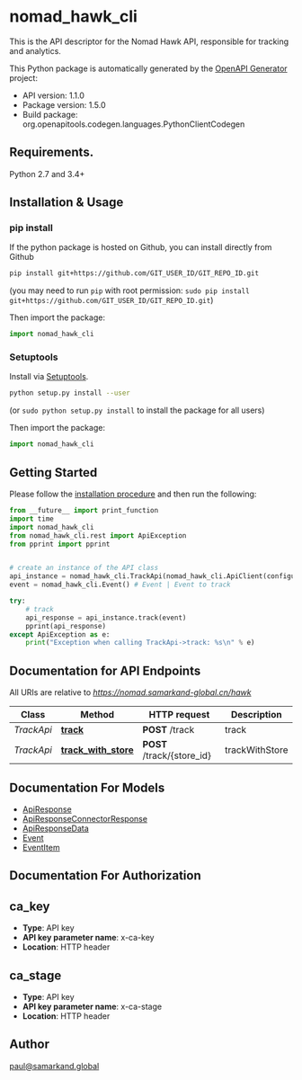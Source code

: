 # nomad_hawk_cli
This is the API descriptor for the Nomad Hawk API, responsible for tracking and analytics.

This Python package is automatically generated by the [OpenAPI Generator](https://openapi-generator.tech) project:

- API version: 1.1.0
- Package version: 1.5.0
- Build package: org.openapitools.codegen.languages.PythonClientCodegen

## Requirements.

Python 2.7 and 3.4+

## Installation & Usage
### pip install

If the python package is hosted on Github, you can install directly from Github

```sh
pip install git+https://github.com/GIT_USER_ID/GIT_REPO_ID.git
```
(you may need to run `pip` with root permission: `sudo pip install git+https://github.com/GIT_USER_ID/GIT_REPO_ID.git`)

Then import the package:
```python
import nomad_hawk_cli 
```

### Setuptools

Install via [Setuptools](http://pypi.python.org/pypi/setuptools).

```sh
python setup.py install --user
```
(or `sudo python setup.py install` to install the package for all users)

Then import the package:
```python
import nomad_hawk_cli
```

## Getting Started

Please follow the [installation procedure](#installation--usage) and then run the following:

```python
from __future__ import print_function
import time
import nomad_hawk_cli
from nomad_hawk_cli.rest import ApiException
from pprint import pprint


# create an instance of the API class
api_instance = nomad_hawk_cli.TrackApi(nomad_hawk_cli.ApiClient(configuration))
event = nomad_hawk_cli.Event() # Event | Event to track

try:
    # track
    api_response = api_instance.track(event)
    pprint(api_response)
except ApiException as e:
    print("Exception when calling TrackApi->track: %s\n" % e)

```

## Documentation for API Endpoints

All URIs are relative to *https://nomad.samarkand-global.cn/hawk*

Class | Method | HTTP request | Description
------------ | ------------- | ------------- | -------------
*TrackApi* | [**track**](docs/TrackApi.md#track) | **POST** /track | track
*TrackApi* | [**track_with_store**](docs/TrackApi.md#track_with_store) | **POST** /track/{store_id} | trackWithStore


## Documentation For Models

 - [ApiResponse](docs/ApiResponse.md)
 - [ApiResponseConnectorResponse](docs/ApiResponseConnectorResponse.md)
 - [ApiResponseData](docs/ApiResponseData.md)
 - [Event](docs/Event.md)
 - [EventItem](docs/EventItem.md)


## Documentation For Authorization


## ca_key

- **Type**: API key
- **API key parameter name**: x-ca-key
- **Location**: HTTP header


## ca_stage

- **Type**: API key
- **API key parameter name**: x-ca-stage
- **Location**: HTTP header


## Author

paul@samarkand.global


